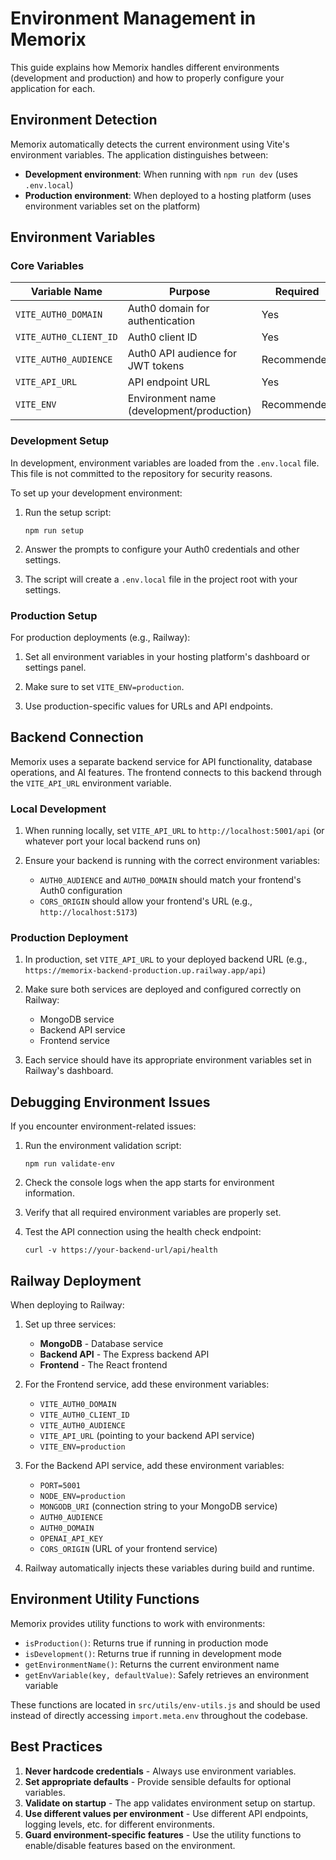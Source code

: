 # Environment Management in Memorix

This guide explains how Memorix handles different environments (development and production) and how to properly configure your application for each.

## Environment Detection

Memorix automatically detects the current environment using Vite's environment variables. The application distinguishes between:

- **Development environment**: When running with `npm run dev` (uses `.env.local`)
- **Production environment**: When deployed to a hosting platform (uses environment variables set on the platform)

## Environment Variables

### Core Variables

| Variable Name | Purpose | Required |
|---------------|---------|----------|
| `VITE_AUTH0_DOMAIN` | Auth0 domain for authentication | Yes |
| `VITE_AUTH0_CLIENT_ID` | Auth0 client ID | Yes |
| `VITE_AUTH0_AUDIENCE` | Auth0 API audience for JWT tokens | Recommended |
| `VITE_API_URL` | API endpoint URL | Yes |
| `VITE_ENV` | Environment name (development/production) | Recommended |

### Development Setup

In development, environment variables are loaded from the `.env.local` file. This file is not committed to the repository for security reasons.

To set up your development environment:

1. Run the setup script:
   ```
   npm run setup
   ```

2. Answer the prompts to configure your Auth0 credentials and other settings.

3. The script will create a `.env.local` file in the project root with your settings.

### Production Setup

For production deployments (e.g., Railway):

1. Set all environment variables in your hosting platform's dashboard or settings panel.

2. Make sure to set `VITE_ENV=production`.

3. Use production-specific values for URLs and API endpoints.

## Backend Connection

Memorix uses a separate backend service for API functionality, database operations, and AI features. The frontend connects to this backend through the `VITE_API_URL` environment variable.

### Local Development

1. When running locally, set `VITE_API_URL` to `http://localhost:5001/api` (or whatever port your local backend runs on)

2. Ensure your backend is running with the correct environment variables:
   - `AUTH0_AUDIENCE` and `AUTH0_DOMAIN` should match your frontend's Auth0 configuration
   - `CORS_ORIGIN` should allow your frontend's URL (e.g., `http://localhost:5173`)

### Production Deployment

1. In production, set `VITE_API_URL` to your deployed backend URL (e.g., `https://memorix-backend-production.up.railway.app/api`)

2. Make sure both services are deployed and configured correctly on Railway:
   - MongoDB service
   - Backend API service
   - Frontend service
   
3. Each service should have its appropriate environment variables set in Railway's dashboard.

## Debugging Environment Issues

If you encounter environment-related issues:

1. Run the environment validation script:
   ```
   npm run validate-env
   ```

2. Check the console logs when the app starts for environment information.

3. Verify that all required environment variables are properly set.

4. Test the API connection using the health check endpoint:
   ```
   curl -v https://your-backend-url/api/health
   ```

## Railway Deployment

When deploying to Railway:

1. Set up three services:
   - **MongoDB** - Database service
   - **Backend API** - The Express backend API
   - **Frontend** - The React frontend

2. For the Frontend service, add these environment variables:
   - `VITE_AUTH0_DOMAIN`
   - `VITE_AUTH0_CLIENT_ID`
   - `VITE_AUTH0_AUDIENCE`
   - `VITE_API_URL` (pointing to your backend API service)
   - `VITE_ENV=production`

3. For the Backend API service, add these environment variables:
   - `PORT=5001`
   - `NODE_ENV=production`
   - `MONGODB_URI` (connection string to your MongoDB service)
   - `AUTH0_AUDIENCE`
   - `AUTH0_DOMAIN`
   - `OPENAI_API_KEY`
   - `CORS_ORIGIN` (URL of your frontend service)

4. Railway automatically injects these variables during build and runtime.

## Environment Utility Functions

Memorix provides utility functions to work with environments:

- `isProduction()`: Returns true if running in production mode
- `isDevelopment()`: Returns true if running in development mode
- `getEnvironmentName()`: Returns the current environment name
- `getEnvVariable(key, defaultValue)`: Safely retrieves an environment variable

These functions are located in `src/utils/env-utils.js` and should be used instead of directly accessing `import.meta.env` throughout the codebase.

## Best Practices

1. **Never hardcode credentials** - Always use environment variables.
2. **Set appropriate defaults** - Provide sensible defaults for optional variables.
3. **Validate on startup** - The app validates environment setup on startup.
4. **Use different values per environment** - Use different API endpoints, logging levels, etc. for different environments.
5. **Guard environment-specific features** - Use the utility functions to enable/disable features based on the environment. 